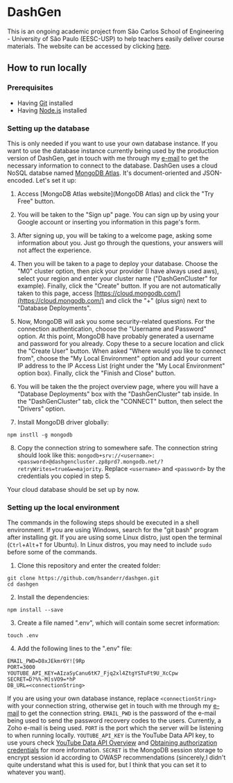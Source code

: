 # DashGen

This is an ongoing academic project from São Carlos School of Engineering - University of São Paulo (EESC-USP) to help teachers easily deliver course materials. The website can be accessed by clicking <a href="https://dashgen.vercel.app">here</a>.

## How to run locally

### Prerequisites

- Having [Git](https://git-scm.com/downloads) installed
- Having [Node.js](https://nodejs.org/en) installed

### Setting up the database

This is only needed if you want to use your own database instance. If you want to use the database instance currently being used by the production version of DashGen, get in touch with me through my [e-mail](henriquesander27@gmail.com) to get the necessary information to connect to the database. DashGen uses a cloud NoSQL databse named [MongoDB Atlas](https://www.mongodb.com/atlas/database). It's document-oriented and JSON-encoded. Let's set it up:

1. Access [MongoDB Atlas website](MongoDB Atlas) and click the "Try Free" button.

2. You will be taken to the "Sign up" page. You can sign up by using your Google account or inserting you information in this page's form.

3. After signing up, you will be taking to a welcome page, asking some information about you. Just go through the questions, your answers will not affect the experience.

4. Then you will be taken to a page to deploy your database. Choose the "M0" cluster option, then pick your provider (I have always used aws), select your region and enter your cluster name ("DashGenCluster" for example). Finally, click the "Create" button. If you are not automatically taken to this page, access [https://cloud.mongodb.com/](https://cloud.mongodb.com/) and click the "+" (plus sign) next to "Database Deployments".

5. Now, MongoDB will ask you some security-related questions.  For the connection authentication, choose the "Username and Password" option. At this point, MongoDB have probably generated a username and password for you already. Copy these to a secure location and click the "Create User" button. When asked "Where would you like to connect from", choose the "My Local Environment" option and add your current IP address to the IP Access List (right under the "My Local Environment" option box). Finally, click the "Finish and Close" button.

6. You will be taken the the project overview page, where you will have a "Database Deployments" box with the "DashGenCluster" tab inside. In the "DashGenCluster" tab, click the "CONNECT" button, then select the "Drivers" option.

7. Install MongoDB driver globally:

```
npm instll -g mongodb
```

8. Copy the connection string to somewhere safe. The connection string should look like this: `mongodb+srv://<username>:<password>@dashgencluster.zp8prd7.mongodb.net/?retryWrites=true&w=majority`. Replace `<username>` and `<password>` by the credentials you copied in step 5.

Your cloud database should be set up by now.

### Setting up the local environment

The commands in the following steps should be executed in a shell environment. If you are using Windows, search for the "git bash" program after installing git. If you are using some Linux distro, just open the terminal (`Ctrl`+`Alt`+`T` for Ubuntu). In Linux distros, you may need to include `sudo` before some of the commands.

1. Clone this repository and enter the created folder:

```
git clone https://github.com/hsanderr/dashgen.git
cd dashgen
```

2. Install the dependencies:

```
npm install --save
```

3. Create a file named ".env", which will contain some secret information:

```
touch .env
```

4. Add the following lines to the ".env" file:

```
EMAIL_PWD=D8xJEkmr6Y![9Rp
PORT=3000
YOUTUBE_API_KEY=AIzaSyCanu6tK7_Fjq2xl4ZtgYSTuFt9U_XcCpw
SECRET=D?%%-M]sVO9=*hP
DB_URL=<connectionString>
```

If you are using your own database instance, replace `<connectionString>` with your connection string, otherwise get in touch with me through my [e-mail](henriquesander27@gmail.com) to get the connection string. `EMAIL_PWD` is the password of the e-mail being used to send the password recovery codes to the users. Currently, a Zoho e-mail is being used. `PORT` is the port which the server will be listening to when running locally. `YOUTUBE_API_KEY` is the YouTube Data API key, to use yours check [YouTube Data API Overview](https://developers.google.com/youtube/v3/getting-started) and [Obtaining authorization credentials](https://developers.google.com/youtube/registering_an_application) for more information. `SECRET` is the MongoDB session storage to encrypt session id according to OWASP recommendations (sincerely,I didn't quite understand what this is used for, but I think that you can set it to whatever you want).
